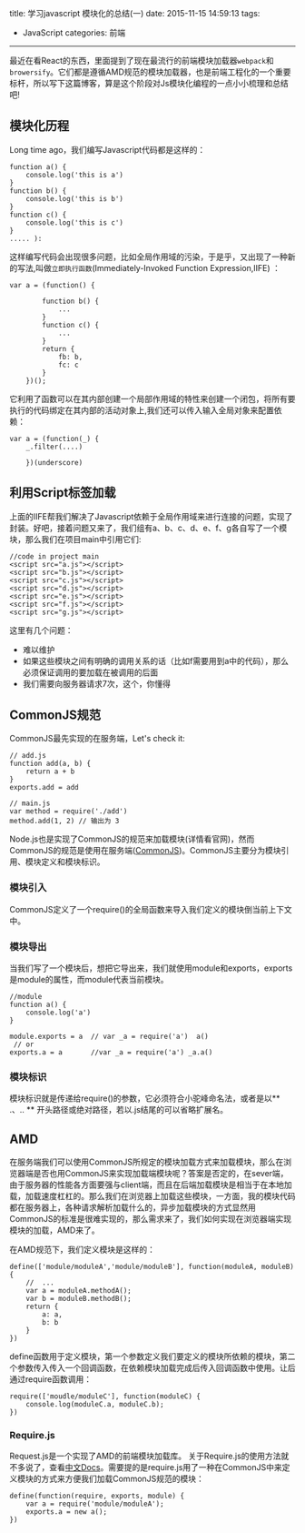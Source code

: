 title: 学习javascript 模块化的总结(一)
date: 2015-11-15 14:59:13
tags:
- JavaScript
categories: 前端
---
最近在看React的东西，里面提到了现在最流行的前端模块加载器`webpack`和`browersify`。它们都是遵循AMD规范的模块加载器，也是前端工程化的一个重要标杆，所以写下这篇博客，算是这个阶段对Js模块化编程的一点小小梳理和总结吧!
<!--more-->
## 模块化历程
Long time ago，我们编写Javascript代码都是这样的：

	function a() {
		console.log('this is a')
	}
	function b() {
		console.log('this is b')
	}
	function c() {
		console.log('this is c')
	}
	..... ):
这样编写代码会出现很多问题，比如全局作用域的污染，于是乎，又出现了一种新的写法,叫做`立即执行函数`(Immediately-Invoked Function Expression,IIFE) ：

	var a = (function() {

			function b() {
				...
			}
			function c() {
				...
			}
			return {
				fb: b,
				fc: c
			}
		})();
它利用了函数可以在其内部创建一个局部作用域的特性来创建一个闭包，将所有要执行的代码绑定在其内部的活动对象上,我们还可以传入输入全局对象来配置依赖：

	var a = (function(_) {
		_.filter(....)

		})(underscore)
## 利用Script标签加载

上面的IIFE帮我们解决了Javascript依赖于全局作用域来进行连接的问题，实现了封装。好吧，接着问题又来了，我们组有a、b、c、d、e、f、g各自写了一个模块，那么我们在项目main中引用它们:

	//code in project main
	<script src="a.js"></script>
	<script src="b.js"></script>
	<script src="c.js"></script>
	<script src="d.js"></script>
	<script src="e.js"></script>
	<script src="f.js"></script>
	<script src="g.js"></script>
这里有几个问题：
* 难以维护
* 如果这些模块之间有明确的调用关系的话（比如f需要用到a中的代码），那么必须保证调用的要加载在被调用的后面
* 我们需要向服务器请求7次，这个，你懂得

## CommonJS规范
CommonJS最先实现的在服务端，Let's check it:

	// add.js
	function add(a, b) {
		return a + b
	}
	exports.add = add

	// main.js
	var method = require('./add')
	method.add(1, 2) // 输出为 3
Node.js也是实现了CommonJS的规范来加载模块(详情看官网)，然而CommonJS的规范是使用在服务端([CommonJS](http://www.commonjs.org/ 'CommonJS'))。CommonJS主要分为模块引用、模块定义和模块标识。
### 模块引入
CommonJS定义了一个require()的全局函数来导入我们定义的模块倒当前上下文中。
### 模块导出
当我们写了一个模块后，想把它导出来，我们就使用module和exports，exports是module的属性，而module代表当前模块。

	//module
	function a() {
		console.log('a')
	}

	module.exports = a  // var _a = require('a')  a()
	 // or
	exports.a = a       //var _a = require('a') _a.a()
### 模块标识
模块标识就是传递给require()的参数，它必须符合小驼峰命名法，或者是以** .、.. ** 开头路径或绝对路径，若以.js结尾的可以省略扩展名。
## AMD
在服务端我们可以使用CommonJS所规定的模块加载方式来加载模块，那么在浏览器端是否也用CommonJS来实现加载端模块呢？答案是否定的，在sever端，由于服务器的性能各方面要强与client端，而且在后端加载模块是相当于在本地加载，加载速度杠杠的。那么我们在浏览器上加载这些模块，一方面，我的模块代码都在服务器上，各种请求解析加载什么的，异步加载模块的方式显然用CommonJS的标准是很难实现的，那么需求来了，我们如何实现在浏览器端实现模块的加载，AMD来了。

在AMD规范下，我们定义模块是这样的：

	define(['module/moduleA','module/moduleB'], function(moduleA, moduleB) {
		//  ...
		var a = moduleA.methodA();
		var b = moduleB.methodB();
		return {
			a: a,
			b: b
		}
	})
define函数用于定义模块，第一个参数定义我们要定义的模块所依赖的模块，第二个参数传入传入一个回调函数，在依赖模块加载完成后传入回调函数中使用。让后通过require函数调用：

	require(['moudle/moduleC'], function(moduleC) {
		console.log(moduleC.a, moduleC.b);
	})

### Require.js

Request.js是一个实现了AMD的前端模块加载库。
关于Require.js的使用方法就不多说了，查看[中文Docs](http://www.requirejs.cn/)。需要提的是require.js用了一种在CommonJS中来定义模块的方式来方便我们加载CommonJS规范的模块：

	define(function(require, exports, module) {
		var a = require('module/moduleA');
		exports.a = new a();
	})
